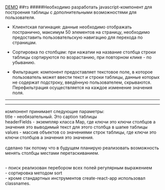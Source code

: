 [DEMO](https://masawik.github.io/table-component/)
##тз
#####Необходимо разработать javascript-компонент для построения таблицы с дополнительными возможностями для пользователя.
+ Клиентская пагинация: данные необходимо отображать постранично, максимум 50 элементов на страницу, необходимо предоставить пользовательскую навигацию для перехода по страницам.

+ Сортировка по столбцам: при нажатии на название столбца строки таблицы сортируются по возрастанию, при повторном клике - по убыванию.

+ Фильтрация: компонент предоставляет текстовое поле, в которое пользователь может ввести текст и строки таблицы, данные которых не содержат подстроку, введённую пользователем, скрываются. Перефильтрация осуществляется на каждое изменение значения поля.

---
---
компонент принимает следующие параметры:
<br>title - необязательный. Это caption таблицы
<br>headerFields - экземпляр класса Map, где ключи это ключи столбцов а значения это выводимый текст для этого столбца в шапке таблицы
<br>values - массив объектов со значениями строк таблицы, где ключи это ключи столбцов а значения это значения.
<br><br>  сделано так потому что в будущем планирую реализовать возможность менять столбцы местами перетаскиванием.

<br>- поиск реализован перебором всех полей регулярным выражением
<br>- сортировка методом sort
<br>- кроме стандартных инструментов create-react-app использовал classnames.